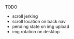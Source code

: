 TODO
- scroll jerking  
- scroll location on back nav  
- pending state on img upload  
- img rotation on desktop  
